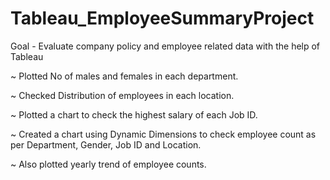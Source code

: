 # Tableau_EmployeeSummaryProject
Goal - Evaluate company policy and employee related data with the help of Tableau

~ Plotted No of males and females in each department.

~ Checked Distribution of employees in each location.

~ Plotted a chart to check the highest salary of each Job ID.

~ Created a chart using Dynamic Dimensions to check employee count as per Department, Gender, Job ID and Location.

~ Also plotted yearly trend of employee counts.
